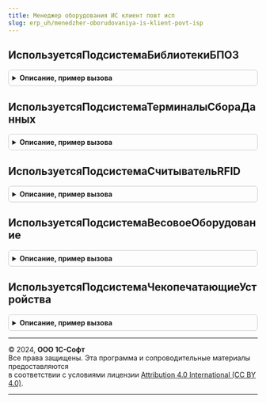 ```yaml
---
title: Менеджер оборудования ИС клиент повт исп
slug: erp_uh/menedzher-oborudovaniya-is-klient-povt-isp
---
```



## ИспользуетсяПодсистемаБиблиотекиБПО3
<details style="margin: 1em 0; padding: 0.5em; border: 1px solid #ccc; border-radius: 6px;">

<summary style="font-weight: bold; cursor: pointer;">Описание, пример вызова</summary>

```bsl

// Возвращает Истина, если подсистема ПоддержкаОборудования.ПодключаемоеОборудование существует в конфигурации.
// Предназначена для реализации вызова проверки версии БПО 3.
//
// Возвращаемое значение:
//  Булево.
//
Функция ИспользуетсяПодсистемаБиблиотекиБПО3() Экспорт
```

Пример вызова
```bsl
Результат = МенеджерОборудованияИСКлиентПовтИсп.ИспользуетсяПодсистемаБиблиотекиБПО3() 
```
</details>

## ИспользуетсяПодсистемаТерминалыСбораДанных
<details style="margin: 1em 0; padding: 0.5em; border: 1px solid #ccc; border-radius: 6px;">

<summary style="font-weight: bold; cursor: pointer;">Описание, пример вызова</summary>

```bsl

// Возвращает Истина, если используется подсистема "Терминалы сбора данных" и эта подсистема существует в конфигурации.
// Предназначена для реализации вызова необязательной подсистемы (условного вызова).
//
// Возвращаемое значение:
//  Булево.
//
Функция ИспользуетсяПодсистемаТерминалыСбораДанных() Экспорт
```

Пример вызова
```bsl
Результат = МенеджерОборудованияИСКлиентПовтИсп.ИспользуетсяПодсистемаТерминалыСбораДанных() 
```
</details>

## ИспользуетсяПодсистемаСчитывательRFID
<details style="margin: 1em 0; padding: 0.5em; border: 1px solid #ccc; border-radius: 6px;">

<summary style="font-weight: bold; cursor: pointer;">Описание, пример вызова</summary>

```bsl

// Возвращает Истина, если используется подсистема "Считыватель RFID" и эта подсистема существует в конфигурации.
// Предназначена для реализации вызова необязательной подсистемы (условного вызова).
//
// Возвращаемое значение:
//  Булево.
//
Функция ИспользуетсяПодсистемаСчитывательRFID() Экспорт
```

Пример вызова
```bsl
Результат = МенеджерОборудованияИСКлиентПовтИсп.ИспользуетсяПодсистемаСчитывательRFID() 
```
</details>

## ИспользуетсяПодсистемаВесовоеОборудование
<details style="margin: 1em 0; padding: 0.5em; border: 1px solid #ccc; border-radius: 6px;">

<summary style="font-weight: bold; cursor: pointer;">Описание, пример вызова</summary>

```bsl

// Возвращает Истина, если используется подсистема "Весовое оборудование" и эта подсистема существует в конфигурации.
// Предназначена для реализации вызова необязательной подсистемы (условного вызова).
//
// Возвращаемое значение:
//  Булево.
//
Функция ИспользуетсяПодсистемаВесовоеОборудование() Экспорт
```

Пример вызова
```bsl
Результат = МенеджерОборудованияИСКлиентПовтИсп.ИспользуетсяПодсистемаВесовоеОборудование() 
```
</details>

## ИспользуетсяПодсистемаЧекопечатающиеУстройства
<details style="margin: 1em 0; padding: 0.5em; border: 1px solid #ccc; border-radius: 6px;">

<summary style="font-weight: bold; cursor: pointer;">Описание, пример вызова</summary>

```bsl

// Возвращает Истина, если используется подсистемы фискальных устройств и эти подсистемы существует в конфигурации.
// Предназначена для реализации вызова необязательной подсистемы (условного вызова).
//
// Возвращаемое значение:
//  Булево.
//
Функция ИспользуетсяПодсистемаЧекопечатающиеУстройства() Экспорт
```

Пример вызова
```bsl
Результат = МенеджерОборудованияИСКлиентПовтИсп.ИспользуетсяПодсистемаЧекопечатающиеУстройства() 
```
</details>

---

© 2024, **ООО 1С-Софт**  
Все права защищены. Эта программа и сопроводительные материалы предоставляются  
в соответствии с условиями лицензии [Attribution 4.0 International (CC BY 4.0)](https://creativecommons.org/licenses/by/4.0/legalcode).

---
